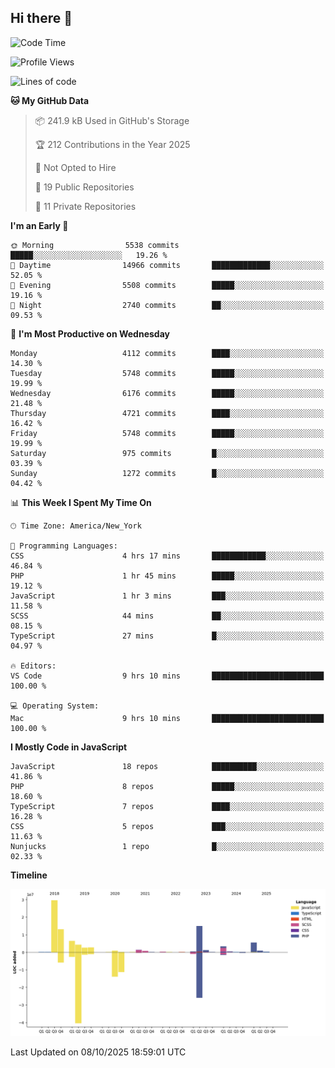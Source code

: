 ## Hi there 👋

<!--START_SECTION:waka-->
![Code Time](http://img.shields.io/badge/Code%20Time-401%20hrs%2011%20mins-blue)

![Profile Views](http://img.shields.io/badge/Profile%20Views-0-blue)

![Lines of code](https://img.shields.io/badge/From%20Hello%20World%20I%27ve%20Written-89.7%20million%20lines%20of%20code-blue)

**🐱 My GitHub Data** 

> 📦 241.9 kB Used in GitHub's Storage 
 > 
> 🏆 212 Contributions in the Year 2025
 > 
> 🚫 Not Opted to Hire
 > 
> 📜 19 Public Repositories 
 > 
> 🔑 11 Private Repositories 
 > 
**I'm an Early 🐤** 

```text
🌞 Morning                5538 commits        █████░░░░░░░░░░░░░░░░░░░░   19.26 % 
🌆 Daytime                14966 commits       █████████████░░░░░░░░░░░░   52.05 % 
🌃 Evening                5508 commits        █████░░░░░░░░░░░░░░░░░░░░   19.16 % 
🌙 Night                  2740 commits        ██░░░░░░░░░░░░░░░░░░░░░░░   09.53 % 
```
📅 **I'm Most Productive on Wednesday** 

```text
Monday                   4112 commits        ████░░░░░░░░░░░░░░░░░░░░░   14.30 % 
Tuesday                  5748 commits        █████░░░░░░░░░░░░░░░░░░░░   19.99 % 
Wednesday                6176 commits        █████░░░░░░░░░░░░░░░░░░░░   21.48 % 
Thursday                 4721 commits        ████░░░░░░░░░░░░░░░░░░░░░   16.42 % 
Friday                   5748 commits        █████░░░░░░░░░░░░░░░░░░░░   19.99 % 
Saturday                 975 commits         █░░░░░░░░░░░░░░░░░░░░░░░░   03.39 % 
Sunday                   1272 commits        █░░░░░░░░░░░░░░░░░░░░░░░░   04.42 % 
```


📊 **This Week I Spent My Time On** 

```text
🕑︎ Time Zone: America/New_York

💬 Programming Languages: 
CSS                      4 hrs 17 mins       ████████████░░░░░░░░░░░░░   46.84 % 
PHP                      1 hr 45 mins        █████░░░░░░░░░░░░░░░░░░░░   19.12 % 
JavaScript               1 hr 3 mins         ███░░░░░░░░░░░░░░░░░░░░░░   11.58 % 
SCSS                     44 mins             ██░░░░░░░░░░░░░░░░░░░░░░░   08.15 % 
TypeScript               27 mins             █░░░░░░░░░░░░░░░░░░░░░░░░   04.97 % 

🔥 Editors: 
VS Code                  9 hrs 10 mins       █████████████████████████   100.00 % 

💻 Operating System: 
Mac                      9 hrs 10 mins       █████████████████████████   100.00 % 
```

**I Mostly Code in JavaScript** 

```text
JavaScript               18 repos            ██████████░░░░░░░░░░░░░░░   41.86 % 
PHP                      8 repos             █████░░░░░░░░░░░░░░░░░░░░   18.60 % 
TypeScript               7 repos             ████░░░░░░░░░░░░░░░░░░░░░   16.28 % 
CSS                      5 repos             ███░░░░░░░░░░░░░░░░░░░░░░   11.63 % 
Nunjucks                 1 repo              █░░░░░░░░░░░░░░░░░░░░░░░░   02.33 % 
```



**Timeline**

![Lines of Code chart](https://raw.githubusercontent.com/wilbertcaba/wilbertcaba/main/assets/bar_graph.png)


 Last Updated on 08/10/2025 18:59:01 UTC
<!--END_SECTION:waka-->

<!--
**wilbertcaba/wilbertcaba** is a ✨ _special_ ✨ repository because its `README.md` (this file) appears on your GitHub profile.

Here are some ideas to get you started:

- 🔭 I’m currently working on ...
- 🌱 I’m currently learning ...
- 👯 I’m looking to collaborate on ...
- 🤔 I’m looking for help with ...
- 💬 Ask me about ...
- 📫 How to reach me: ...
- 😄 Pronouns: ...
- ⚡ Fun fact: ...
-->
